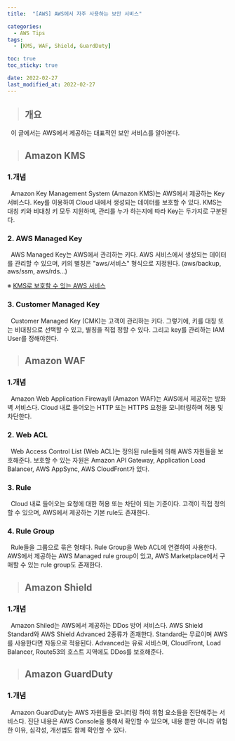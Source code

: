 ```yaml
---
title:  "[AWS] AWS에서 자주 사용하는 보안 서비스"

categories:
  - AWS Tips
tags:
  - [KMS, WAF, Shield, GuardDuty]

toc: true
toc_sticky: true

date: 2022-02-27
last_modified_at: 2022-02-27
---
```


> ## 개요

&nbsp; 이 글에서는 AWS에서 제공하는 대표적인 보안 서비스를 알아본다.

> ## Amazon KMS

### 1.개념

 &nbsp; Amazon Key Management System (Amazon KMS)는 AWS에서 제공하는 Key 서비스다. Key를 이용하여 Cloud 내에서 생성되는 데이터를 보호할 수 있다. KMS는 대칭 키와 비대칭 키 모두 지원하며, 관리를 누가 하는지에 따라 Key는 두가지로 구분된다.

### 2. AWS Managed Key

&nbsp; AWS Managed Key는 AWS에서 관리하는 키다. AWS 서비스에서 생성되는 데이터를 관리할 수 있으며, 키의 별칭은 "aws/서비스" 형식으로 지정된다. (aws/backup, aws/ssm, aws/rds...)

※ [KMS로 보호할 수 있는 AWS 서비스](https://aws.amazon.com/ko/kms/features/#AWS_Service_Integration)

### 3. Customer Managed Key

&nbsp; Customer Managed Key (CMK)는 고객이 관리하는 키다. 그렇기에, 키를 대칭 또는 비대칭으로 선택할 수 있고, 별칭을 직접 정할 수 있다. 그리고 key를 관리하는 IAM User를 정해야한다.


> ## Amazon WAF

### 1.개념

&nbsp; Amazon Web Application Firewayll (Amazon WAF)는 AWS에서 제공하는 방화벽 서비스다. Cloud 내로 들어오는 HTTP 또는 HTTPS 요청을 모니터링하며 허용 및 차단한다.

### 2. Web ACL

&nbsp; Web Access Control List (Web ACL)는 정의된 rule들에 의해 AWS 자원들을 보호해준다. 보호할 수 있는 자원은 Amazon API Gateway, Application Load Balancer, AWS AppSync, AWS CloudFront가 있다.

### 3. Rule

&nbsp; Cloud 내로 들어오는 요청에 대한 허용 또는 차단이 되는 기준이다. 고객이 직접 정의할 수 있으며, AWS에서 제공하는 기본 rule도 존재한다.

### 4. Rule Group

&nbsp; Rule들을 그룹으로 묶은 형태다. Rule Group을 Web ACL에 연결하여 사용한다. AWS에서 제공하는 AWS Managed rule group이 있고, AWS Marketplace에서 구매할 수 있는 rule group도 존재한다.


> ## Amazon Shield

### 1.개념

&nbsp; Amazon Shiled는 AWS에서 제공하는 DDos 방어 서비스다. AWS Shield Standard와 AWS Shield Advanced 2종류가 존재한다. Standard는 무료이며 AWS를 사용한다면 자동으로 적용된다. Advanced는 유료 서비스며, CloudFront, Load Balancer, Route53의 호스트 지역에도 DDos를 보호해준다.

> ## Amazon GuardDuty

### 1.개념

&nbsp; Amazon GuardDuty는 AWS 자원들을 모니터링 하여 위험 요소들을 진단해주는 서비스다. 진단 내용은 AWS Console을 통해서 확인할 수 있으며, 내용 뿐만 아니라 위험한 이유, 심각성, 개선법도 함께 확인할 수 있다.